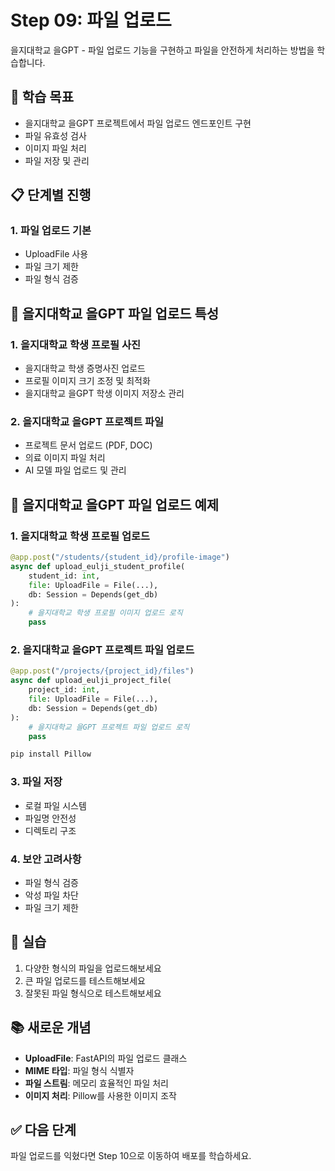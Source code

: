 # Step 09: 파일 업로드

을지대학교 을GPT - 파일 업로드 기능을 구현하고 파일을 안전하게 처리하는 방법을 학습합니다.

## 🎯 학습 목표

- 을지대학교 을GPT 프로젝트에서 파일 업로드 엔드포인트 구현
- 파일 유효성 검사
- 이미지 파일 처리
- 파일 저장 및 관리

## 📋 단계별 진행

### 1. 파일 업로드 기본

- UploadFile 사용
- 파일 크기 제한
- 파일 형식 검증

## 🏥 을지대학교 을GPT 파일 업로드 특성

### 1. 을지대학교 학생 프로필 사진
- 을지대학교 학생 증명사진 업로드
- 프로필 이미지 크기 조정 및 최적화
- 을지대학교 을GPT 학생 이미지 저장소 관리

### 2. 을지대학교 을GPT 프로젝트 파일
- 프로젝트 문서 업로드 (PDF, DOC)
- 의료 이미지 파일 처리
- AI 모델 파일 업로드 및 관리

## 🔧 을지대학교 을GPT 파일 업로드 예제

### 1. 을지대학교 학생 프로필 업로드
```python
@app.post("/students/{student_id}/profile-image")
async def upload_eulji_student_profile(
    student_id: int,
    file: UploadFile = File(...),
    db: Session = Depends(get_db)
):
    # 을지대학교 학생 프로필 이미지 업로드 로직
    pass
```

### 2. 을지대학교 을GPT 프로젝트 파일 업로드
```python
@app.post("/projects/{project_id}/files")
async def upload_eulji_project_file(
    project_id: int,
    file: UploadFile = File(...),
    db: Session = Depends(get_db)
):
    # 을지대학교 을GPT 프로젝트 파일 업로드 로직
    pass
```

```bash
pip install Pillow
```

### 3. 파일 저장

- 로컬 파일 시스템
- 파일명 안전성
- 디렉토리 구조

### 4. 보안 고려사항

- 파일 형식 검증
- 악성 파일 차단
- 파일 크기 제한

## 🔧 실습

1. 다양한 형식의 파일을 업로드해보세요
2. 큰 파일 업로드를 테스트해보세요
3. 잘못된 파일 형식으로 테스트해보세요

## 📚 새로운 개념

- **UploadFile**: FastAPI의 파일 업로드 클래스
- **MIME 타입**: 파일 형식 식별자
- **파일 스트림**: 메모리 효율적인 파일 처리
- **이미지 처리**: Pillow를 사용한 이미지 조작

## ✅ 다음 단계

파일 업로드를 익혔다면 Step 10으로 이동하여 배포를 학습하세요.
